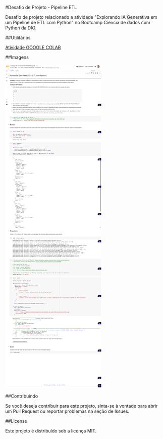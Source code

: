 ﻿#Desafio de Projeto - Pipeline ETL


Desafio de projeto relacionado a atividade "Explorando IA Generativa em um Pipeline de ETL com Python" no Bootcamp Ciencia de dados com Python da DIO.

##Utilitários

[Atividade GOOGLE COLAB](https://colab.research.google.com/drive/1SF_Q3AybFPozCcoFBptDSFbMk-6IVGF-?usp=sharing)

##Imagens

![1](https://github.com/jucout/desafio_PipelineETL/blob/main/Imagens/colab1.png)

##Contribuindo

Se você deseja contribuir para este projeto, sinta-se à vontade para abrir um Pull Request ou reportar problemas na seção de Issues.

##License

Este projeto é distribuído sob a licença MIT.
